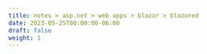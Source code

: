 ```yaml
---
title: notes > asp.net > web apps > blazor > blazored
date: 2023-05-25T00:00:00-06:00
draft: false
weight: 1
---
```


